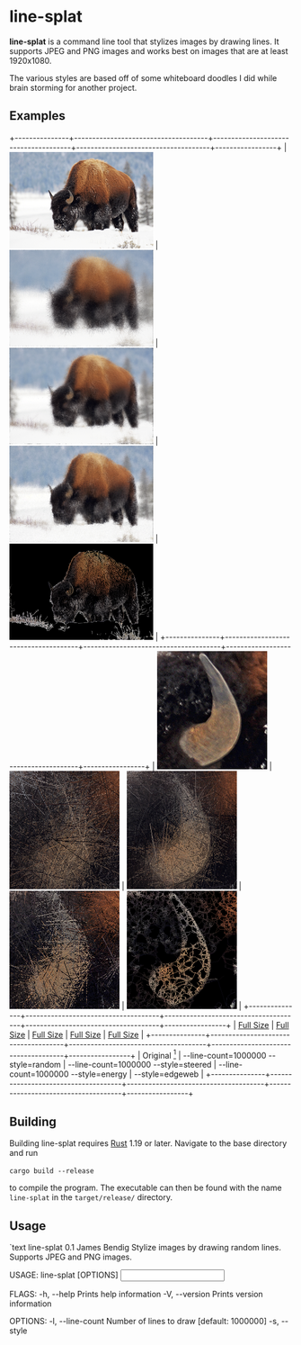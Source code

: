 # line-splat

**line-splat** is a command line tool that stylizes images by drawing lines. It supports JPEG and PNG images and works best on images that are at least 1920x1080.

The various styles are based off of some whiteboard doodles I did while brain storming for another project.

## Examples

+---------------+-------------------------------------+--------------------------------------+-------------------------------------+-----------------+
| ![](examples/original_shrunk.png) | ![](examples/random_shrunk.png) | ![](examples/steered_shrunk.png) | ![](examples/energy_shrunk.png) | ![](examples/edgeweb_shrunk.png) |
+---------------+-------------------------------------+--------------------------------------+-------------------------------------+-----------------+
| ![](examples/original_cropped.png) | ![](examples/random_cropped.png) | ![](examples/steered_cropped.png) | ![](examples/energy_cropped.png) | ![](examples/edgeweb_cropped.png) |
+---------------+-------------------------------------+--------------------------------------+-------------------------------------+-----------------+
| [Full Size](examples/original.jpg) | [Full Size](examples/random.png) | [Full Size](examples/steered.png) | [Full Size](examples/energy.png) | [Full Size](examples/edgeweb.png) |
+---------------+-------------------------------------+--------------------------------------+-------------------------------------+-----------------+
| Original [^1] | --line-count=1000000 --style=random | --line-count=1000000 --style=steered | --line-count=1000000 --style=energy | --style=edgeweb |
+---------------+-------------------------------------+--------------------------------------+-------------------------------------+-----------------+

[^1]: [Yellowstone_2013 02 05_0452](https://www.flickr.com/photos/hbarrison/8491286056/) is copyright (c) 2013, Harvey Barrison. Used under the [CC BY-NC-SA 2.0 license](https://creativecommons.org/licenses/by-nc-sa/2.0/).

## Building

Building line-splat requires [Rust](https://www.rust-lang.org/en-US/) 1.19 or later. Navigate to the base directory and run

`cargo build --release`

to compile the program. The executable can then be found with the name `line-splat` in the `target/release/` directory.

## Usage

`text
line-splat 0.1
James Bendig
Stylize images by drawing random lines. Supports JPEG and PNG images.

USAGE:
    line-splat [OPTIONS] <INPUT> <OUTPUT>

FLAGS:
    -h, --help       Prints help information
    -V, --version    Prints version information

OPTIONS:
    -l, --line-count <line-count>    Number of lines to draw [default: 1000000]
    -s, --style <style>              Style to use. Must be random, steered, energy, or edgeweb. [default: random]

ARGS:
    <INPUT>     Input image file
    <OUTPUT>    Output image file
`

## License

line-splat is licensed under the MIT license. See [LICENSE](LICENSE) for details.
